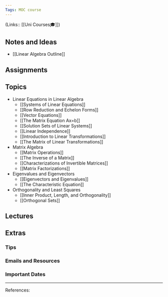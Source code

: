 ```yaml
---
Tags: MOC course
---
```

(Links:: [[Uni Courses🎓]])
## Notes and Ideas
- [[Linear Algebra Outline]]
## Assignments
## Topics
- Linear Equations in Linear Algebra
	- [[Systems of Linear Equations]]
	- [[Row Reduction and Echelon Forms]]
	- [[Vector Equations]]
	- [[The Matrix Equation Ax=b]]
	- [[Solution Sets of Linear Systems]]
	- [[Linear Independence]]
	- [[Introduction to Linear Transformations]]
	- [[The Matrix of Linear Transformations]]
- Matrix Algebra
	- [[Matrix Operations]]
	- [[The Inverse of a Matrix]]
	- [[Characterizations of Invertible Matrices]]
	- [[Matrix Factorizations]]
- Eigenvalues and Eigenvectors
	- [[Eigenvectors and Eigenvalues]]
	- [[The Characteristic Equation]]
- Orthogonality and Least Squares
	- [[Inner Product, Length, and Orthogonality]]
	- [[Orthogonal Sets]]
## Lectures
## Extras
### Tips
### Emails and Resources
### Important Dates
___
References:
